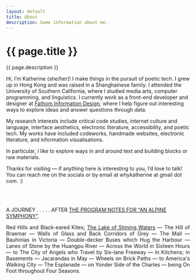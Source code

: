```yaml
---
layout: default
title: About
description: Some information about me.
---
```


<div class="intro">
  <h1>{{ page.title }}</h1>
  <div>
    <p>{{ page.description }}</p>
  </div>
</div>
<main>
  <p>Hi, I’m Katherine (she/her)! I make things in the pursuit of poetic tech. I grew up in Hong Kong and was raised in a Shanghainese family. I attended the University of Southern California, where I studied media arts, computer programming, and linguistics. I currently work as a front-end developer and designer at <a href="https://fathom.info">Fathom Information Design</a>, where I help figure out interesting ways to explore ideas and answer questions through data.</p>
  <p>My research interests include critical code studies, internet culture and language, interface aesthetics, electronic literature, accessibility, and poetic tech. My works have included codeworks, handmade websites, electronic literature, and information visualisations.</p>
  <p>In particular, I like to explore ways in and around text and building blocks or raw materials.</p>
  <p>Thanks for visiting — if anything here is interesting to you, I’d love to talk! You can reach me on the socials or by email at whykatherine at gmail dot com. :)</p>

  <br>
  <br>

  <p><span class="tabs-with-leader"><span class="left">A JOURNEY</span><span class="leader-dots"> . . . . . </span><span class="right">AFTER <a href="https://d2w9rnfcy7mm78.cloudfront.net/19643570/original_a369f399cfae002cd88ec67bbbd321f6.jpg?1672632298?bc=0">THE PROGRAM NOTES FOR “AN ALPINE SYMPHONY”</a>.</span></span></p>
  <p style="text-align: justify; max-width: 600px;">Red Hills and Black-eared Kites; <a href="https://lithub.com/on-the-magical-landscapes-of-anne-of-green-gables/">The Lake of Shining Waters</a> — The Hill of Braemar — Walls of Glass and Back Corridors of Grey — The Mall — Bauhinias in Victoria — Double-decker Buses which Hug the Harbour — Lanes of Stone by the Huangpu River — Across the World in Sixteen Hours — to The City of Angels who Travel by Six-lane Freeway — In Kitchens; in Basements — Jacarandas in May — Wheels on Brick Paths — to America's Walking City — The Esplanade — on Yonder Side of the Charles — being On Foot throughout Four Seasons.</p>
</main>

<script>
</script>